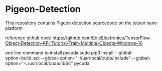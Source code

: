 # Pigeon-Detection
This repository contains Pigeon detection sourcecode on the jetson nano platform 

reference github code
https://github.com/EdjeElectronics/TensorFlow-Object-Detection-API-Tutorial-Train-Multiple-Objects-Windows-10


one line command to install pycuda
sudo pip3 install --global-option=build_ext --global-option="-I/usr/local/cuda/include" --global-option="-L/usr/local/cuda/lib64" pycuda


